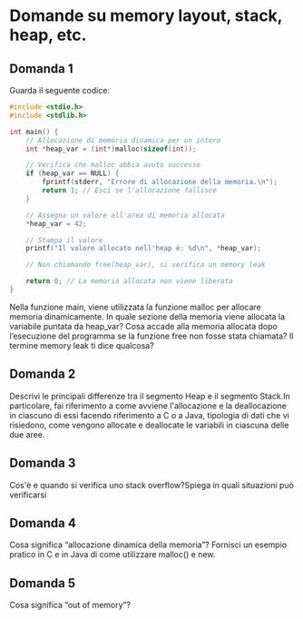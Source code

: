# Domande su memory layout, stack, heap, etc.

## Domanda 1
Guarda il seguente codice:

```c
#include <stdio.h>
#include <stdlib.h>

int main() {
    // Allocazione di memoria dinamica per un intero
    int *heap_var = (int*)malloc(sizeof(int));

    // Verifica che malloc abbia avuto successo
    if (heap_var == NULL) {
        fprintf(stderr, "Errore di allocazione della memoria.\n");
        return 1; // Esci se l'allocazione fallisce
    }

    // Assegna un valore all'area di memoria allocata
    *heap_var = 42;

    // Stampa il valore
    printf("Il valore allocato nell'heap è: %d\n", *heap_var);

    // Non chiamando free(heap_var), si verifica un memory leak

    return 0; // La memoria allocata non viene liberata
}
```

Nella funzione main, viene utilizzata la funzione malloc per allocare memoria dinamicamente. In quale sezione della memoria viene allocata la variabile puntata da heap\_var? Cosa accade alla memoria allocata dopo l’esecuzione del programma se la funzione free non fosse stata chiamata? Il termine memory leak ti dice qualcosa?
## Domanda 2
Descrivi le principali differenze tra il segmento Heap e il segmento Stack.In particolare, fai riferimento a come avviene l'allocazione e la deallocazione in ciascuno di essi facendo riferimento a C o a  Java, tipologia di dati che vi risiedono, come vengono allocate e deallocate le variabili in ciascuna delle due aree.
## Domanda 3
Cos'è e quando si verifica uno stack overflow?Spiega in quali situazioni può verificarsi
## Domanda 4
Cosa significa “allocazione dinamica della memoria”? Fornisci un esempio pratico in C e in Java di come utilizzare malloc() e new.
## Domanda 5
Cosa significa “out of memory”? 



